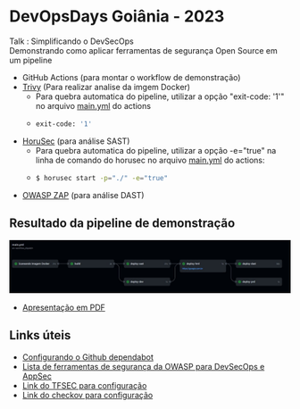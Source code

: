 # DevOpsDays Goiânia - 2023

Talk : Simplificando o DevSecOps <br>
Demonstrando como aplicar ferramentas de segurança Open Source em um pipeline <br>

* GitHub Actions (para montar o workflow de demonstração)
* [Trivy](https://github.com/aquasecurity/trivy) (Para realizar analise da imgem Docker)
  * Para quebra automatica do pipeline, utilizar a opção "exit-code: '1'" no arquivo [main.yml](https://github.com/crypto-br/DevOpsDays_Goiania/blob/main/.github/workflows/main.yml) do actions
  * ```sh
    exit-code: '1'
    ```
* [HoruSec](https://horusec.io/site/) (para análise SAST)
  * Para quebra automatica do pipeline, utilizar a opção  -e="true" na linha de comando do horusec no arquivo [main.yml](https://github.com/crypto-br/DevOpsDays_Goiania/blob/main/.github/workflows/main.yml) do actions:
  * ```sh
    $ horusec start -p="./" -e="true"
    ```
* [OWASP ZAP](https://github.com/zaproxy/zaproxy/) (para análise DAST)

## Resultado da pipeline de demonstração

![Resultado da pipeline do LAB](https://github.com/crypto-br/DevOpsDays_Goiania/blob/main/assets/resultpipeline.jpg)

* [Apresentação em PDF](https://github.com/crypto-br/DevOpsDays_Goiania/blob/main/assets/DevOpsDays_Goiania.pdf)

## Links úteis
* [Configurando o Github dependabot](https://docs.github.com/pt/code-security/dependabot/dependabot-alerts/configuring-dependabot-alerts)
* [Lista de ferramentas de segurança da OWASP para DevSecOps e AppSec](https://owasp.org/www-community/Free_for_Open_Source_Application_Security_Tools)
* [Link do TFSEC para configuração](https://aquasecurity.github.io/tfsec/v0.63.1/getting-started/installation/)
* [Link do checkov para configuração](https://www.checkov.io/2.Basics/Installing%20Checkov.html) 
